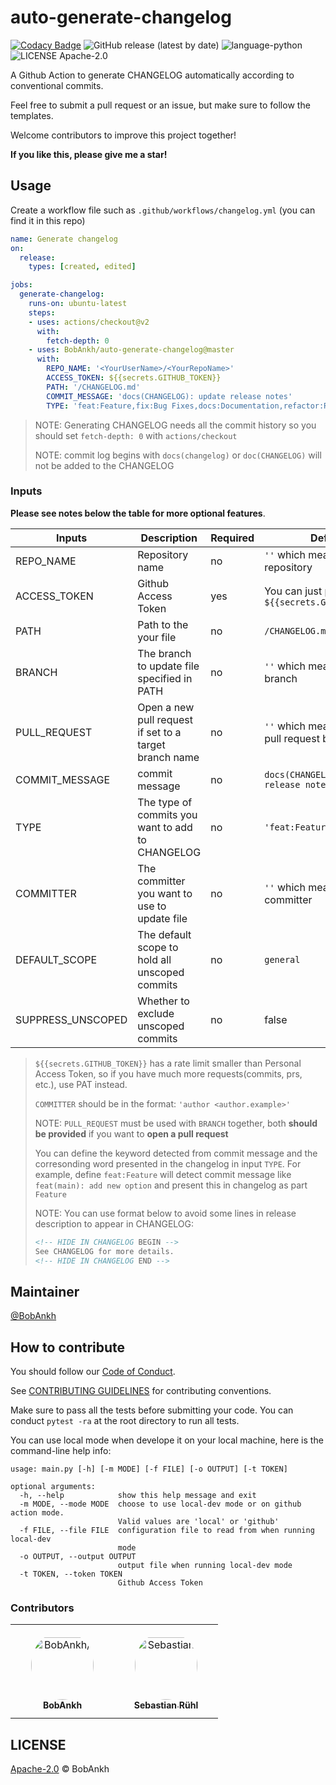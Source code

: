 # auto-generate-changelog

[![Codacy Badge](https://app.codacy.com/project/badge/Grade/47a06388ecd34ff5a1d623827d9bb659)](https://www.codacy.com/manual/bobankhshen/auto-generate-changelog/dashboard?utm_source=github.com&amp;utm_medium=referral&amp;utm_content=BobAnkh/auto-generate-changelog&amp;utm_campaign=Badge_Grade)
![GitHub release (latest by date)](https://img.shields.io/github/v/release/BobAnkh/auto-generate-changelog?color=orange&logo=github-actions)
![language-python](https://img.shields.io/github/languages/top/BobAnkh/auto-generate-changelog?logo=python&logoColor=yellow)
![LICENSE Apache-2.0](https://img.shields.io/github/license/BobAnkh/auto-generate-changelog?logo=apache)

A Github Action to generate CHANGELOG automatically according to conventional commits.

Feel free to submit a pull request or an issue, but make sure to follow the templates.

Welcome contributors to improve this project together!

**If you like this, please give me a star!**

## Usage

Create a workflow file such as `.github/workflows/changelog.yml` (you can find it in this repo)

```yaml
name: Generate changelog
on:
  release:
    types: [created, edited]

jobs:
  generate-changelog:
    runs-on: ubuntu-latest
    steps:
    - uses: actions/checkout@v2
      with:
        fetch-depth: 0
    - uses: BobAnkh/auto-generate-changelog@master
      with:
        REPO_NAME: '<YourUserName>/<YourRepoName>'
        ACCESS_TOKEN: ${{secrets.GITHUB_TOKEN}}
        PATH: '/CHANGELOG.md'
        COMMIT_MESSAGE: 'docs(CHANGELOG): update release notes'
        TYPE: 'feat:Feature,fix:Bug Fixes,docs:Documentation,refactor:Refactor,perf:Performance Improvements'
```

> NOTE: Generating CHANGELOG needs all the commit history so you should set `fetch-depth: 0` with `actions/checkout`
>
> NOTE: commit log begins with `docs(changelog)` or `doc(CHANGELOG)` will not be added to the CHANGELOG

### Inputs

**Please see notes below the table for more optional features**.

| Inputs            | Description                                                 | Required | Default                                                   |
| ----------------- | ----------------------------------------------------------- | -------- | --------------------------------------------------------- |
| REPO_NAME         | Repository name                                             | no       | `''` which means current repository                       |
| ACCESS_TOKEN      | Github Access Token                                         | yes      | You can just pass `${{secrets.GITHUB_TOKEN}}`             |
| PATH              | Path to the your file                                       | no       | `/CHANGELOG.md`                                           |
| BRANCH            | The branch to update file specified in PATH                 | no       | `''` which means default branch                           |
| PULL_REQUEST      | Open a new pull request if set to a target branch name      | no       | `''` which means not open pull request by default         |
| COMMIT_MESSAGE    | commit message                                              | no       | `docs(CHANGELOG): update release notes`                   |
| TYPE              | The type of commits you want to add to CHANGELOG            | no       | `'feat:Feature,fix:Fix'`                                  |
| COMMITTER         | The committer you want to use to update file                | no       | `''` which means default committer                        |
| DEFAULT_SCOPE     | The default scope to hold all unscoped commits              | no       | `general`                                                 |
| SUPPRESS_UNSCOPED | Whether to exclude unscoped commits                         | no       | false                                                     |

> `${{secrets.GITHUB_TOKEN}}` has a rate limit smaller than Personal Access Token, so if you have much more requests(commits, prs, etc.), use PAT instead.
>
> `COMMITTER` should be in the format: `'author <author.example>'`
> 
> NOTE: `PULL_REQUEST` must be used with `BRANCH` together, both **should be provided** if you want to **open a pull request**
> 
> You can define the keyword detected from commit message and the corresonding word presented in the changelog in input `TYPE`. For example, define `feat:Feature` will detect commit message like `feat(main): add new option` and present this in changelog as part `Feature`
>
> NOTE: You can use format below to avoid some lines in release description to appear in CHANGELOG:
>
> ```markdown
> <!-- HIDE IN CHANGELOG BEGIN -->
> See CHANGELOG for more details.
> <!-- HIDE IN CHANGELOG END -->
> ```

## Maintainer

[@BobAnkh](https://github.com/BobAnkh)

## How to contribute

You should follow our [Code of Conduct](/CODE_OF_CONDUCT.md).

See [CONTRIBUTING GUIDELINES](/CONTRIBUTING.md) for contributing conventions.

Make sure to pass all the tests before submitting your code. You can conduct `pytest -ra` at the root directory to run all tests.

You can use local mode when develope it on your local machine, here is the command-line help info:

```console
usage: main.py [-h] [-m MODE] [-f FILE] [-o OUTPUT] [-t TOKEN]

optional arguments:
  -h, --help            show this help message and exit
  -m MODE, --mode MODE  choose to use local-dev mode or on github action mode.
                        Valid values are 'local' or 'github'
  -f FILE, --file FILE  configuration file to read from when running local-dev
                        mode
  -o OUTPUT, --output OUTPUT
                        output file when running local-dev mode
  -t TOKEN, --token TOKEN
                        Github Access Token
```

### Contributors

<table>
<tr>
    <td align="center" style="word-wrap: break-word; width: 150.0; height: 150.0">
        <a href=https://github.com/BobAnkh>
            <img src=https://avatars.githubusercontent.com/u/44333669?v=4 width="100;"  style="border-radius:50%;align-items:center;justify-content:center;overflow:hidden;padding-top:10px" alt=BobAnkh/>
            <br />
            <sub style="font-size:14px"><b>BobAnkh</b></sub>
        </a>
    </td>
    <td align="center" style="word-wrap: break-word; width: 150.0; height: 150.0">
        <a href=https://github.com/sruehl>
            <img src=https://avatars.githubusercontent.com/u/1769155?v=4 width="100;"  style="border-radius:50%;align-items:center;justify-content:center;overflow:hidden;padding-top:10px" alt=Sebastian Rühl/>
            <br />
            <sub style="font-size:14px"><b>Sebastian Rühl</b></sub>
        </a>
    </td>
</tr>
</table>

## LICENSE

[Apache-2.0](/LICENSE) © BobAnkh
